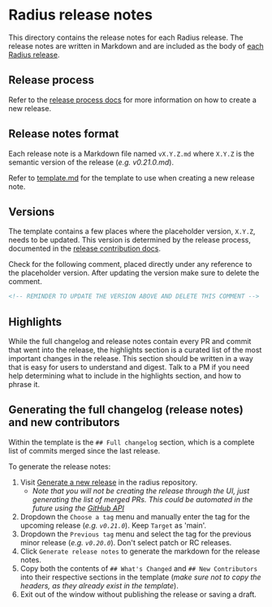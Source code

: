 # Radius release notes

This directory contains the release notes for each Radius release. The release notes are written in Markdown and are included as the body of [each Radius release](https://github.com/project-radius/radius/releases).

## Release process

Refer to the [release process docs](../contributing/contributing-releases/README.md) for more information on how to create a new release.

## Release notes format

Each release note is a Markdown file named `vX.Y.Z.md` where `X.Y.Z` is the semantic version of the release (_e.g. v0.21.0.md_).

Refer to [template.md](./template.md) for the template to use when creating a new release note.

## Versions

The template contains a few places where the placeholder version, `X.Y.Z`, needs to be updated. This version is determined by the release process, documented in the [release contribution docs](../contributing/contributing-releases/README.md).

 Check for the following comment, placed directly under any reference to the placeholder version. After updating the version make sure to delete the comment.

```markdown
<!-- REMINDER TO UPDATE THE VERSION ABOVE AND DELETE THIS COMMENT -->
```

## Highlights

While the full changelog and release notes contain every PR and commit that went into the release, the highlights section is a curated list of the most important changes in the release. This section should be written in a way that is easy for users to understand and digest. Talk to a PM if you need help determining what to include in the highlights section, and how to phrase it.

## Generating the full changelog (release notes) and new contributors

Within the template is the `## Full changelog` section, which is a complete list of commits merged since the last release.

To generate the release notes:

1. Visit [Generate a new release](https://github.com/project-radius/radius/releases/new) in the radius repository.
   - _Note that you will not be creating the release through the UI, just generating the list of merged PRs. This could be automated in the future using the [GitHub API](https://docs.github.com/en/rest/commits/commits?apiVersion=2022-11-28#compare-two-commits)_
2. Dropdown the `Choose a tag` menu and manually enter the tag for the upcoming release (_e.g. `v0.21.0`_). Keep `Target` as 'main'.
3. Dropdown the `Previous tag` menu and select the tag for the previous minor release (_e.g. `v0.20.0`_). Don't select patch or RC releases.
4. Click `Generate release notes` to generate the markdown for the release notes.
5. Copy both the contents of `## What's Changed` and `## New Contributors` into their respective sections in the template (_make sure not to copy the headers, as they already exist in the template_).
6. Exit out of the window without publishing the release or saving a draft.
